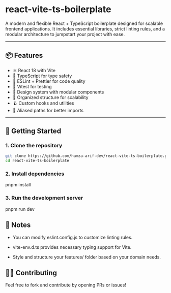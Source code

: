 # react-vite-ts-boilerplate

A modern and flexible React + TypeScript boilerplate designed for scalable frontend applications. It includes essential libraries, strict linting rules, and a modular architecture to jumpstart your project with ease.

---

## 📦 Features

- ⚛️ React 18 with Vite
- 🔐 TypeScript for type safety
- 🧹 ESLint + Prettier for code quality
- 🧪 Vitest for testing
- 🎨 Design system with modular components
- 📁 Organized structure for scalability
- 🪝 Custom hooks and utilities
- 🧰 Aliased paths for better imports

---

## 🚀 Getting Started

### 1. Clone the repository

```bash
git clone https://github.com/hamza-arif-dev/react-vite-ts-boilerplate.git
cd react-vite-ts-boilerplate
```

### 2. Install dependencies

pnpm install

### 3. Run the development server

pnpm run dev

## 🧰 Notes

- You can modify eslint.config.js to customize linting rules.

- vite-env.d.ts provides necessary typing support for Vite.

- Style and structure your features/ folder based on your domain needs.

## 🧑‍💻 Contributing

Feel free to fork and contribute by opening PRs or issues!

